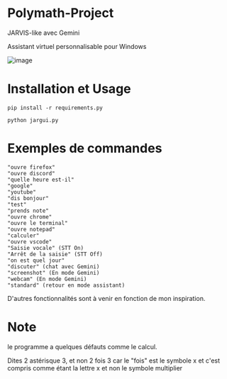 # Polymath-Project
JARVIS-like avec Gemini

Assistant virtuel personnalisable pour Windows 

![image](https://github.com/user-attachments/assets/a8cffdf6-2e77-47d9-9a7b-baa0ee554535)

# Installation et Usage

```pip install -r requirements.py```

```python jargui.py ```

# Exemples de commandes

    "ouvre firefox"
    "ouvre discord"
    "quelle heure est-il"
    "google"
    "youtube"
    "dis bonjour"
    "test"
    "prends note"
    "ouvre chrome"
    "ouvre le terminal"
    "ouvre notepad"
    "calculer"
    "ouvre vscode"
    "Saisie vocale" (STT On)
    "Arrêt de la saisie" (STT Off)
    "on est quel jour"
    "discuter" (chat avec Gemini)
    "screenshot" (En mode Gemini)
    "webcam" (En mode Gemini)
    "standard" (retour en mode assistant)

D'autres fonctionnalités sont à venir en fonction de mon inspiration.

# Note

le programme a quelques défauts comme le calcul.

Dites 2 astérisque 3, et non 2 fois 3 car le "fois" est le symbole x et c'est compris comme étant la lettre x et non le symbole multiplier
